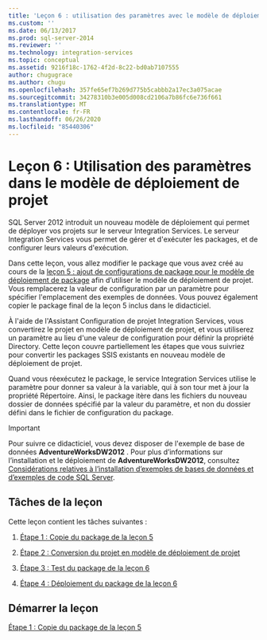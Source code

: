 ```yaml
---
title: 'Leçon 6 : utilisation des paramètres avec le modèle de déploiement de projet | Microsoft Docs'
ms.custom: ''
ms.date: 06/13/2017
ms.prod: sql-server-2014
ms.reviewer: ''
ms.technology: integration-services
ms.topic: conceptual
ms.assetid: 9216f18c-1762-4f2d-8c22-bd0ab7107555
author: chugugrace
ms.author: chugu
ms.openlocfilehash: 357fe65ef7b269d775b5cabbb2a17ec3a075acae
ms.sourcegitcommit: 34278310b3e005d008cd2106a7b86fc6e736f661
ms.translationtype: MT
ms.contentlocale: fr-FR
ms.lasthandoff: 06/26/2020
ms.locfileid: "85440306"
---
```

# <a name="lesson-6-using-parameters-with-the-project-deployment-model"></a>Leçon 6 : Utilisation des paramètres dans le modèle de déploiement de projet
  SQL Server 2012 introduit un nouveau modèle de déploiement qui permet de déployer vos projets sur le serveur Integration Services. Le serveur Integration Services vous permet de gérer et d'exécuter les packages, et de configurer leurs valeurs d'exécution.  
  
 Dans cette leçon, vous allez modifier le package que vous avez créé au cours de la [leçon 5 : ajout de configurations de package pour le modèle de déploiement de package](lesson-5-add-ssis-package-configurations-for-the-package-deployment-model.md) afin d’utiliser le modèle de déploiement de projet. Vous remplacerez la valeur de configuration par un paramètre pour spécifier l'emplacement des exemples de données. Vous pouvez également copier le package final de la leçon 5 inclus dans le didacticiel.  
  
 À l'aide de l'Assistant Configuration de projet Integration Services, vous convertirez le projet en modèle de déploiement de projet, et vous utiliserez un paramètre au lieu d'une valeur de configuration pour définir la propriété Directory. Cette leçon couvre partiellement les étapes que vous suivriez pour convertir les packages SSIS existants en nouveau modèle de déploiement de projet.  
  
 Quand vous réexécutez le package, le service Integration Services utilise le paramètre pour donner sa valeur à la variable, qui à son tour met à jour la propriété Répertoire. Ainsi, le package itère dans les fichiers du nouveau dossier de données spécifié par la valeur du paramètre, et non du dossier défini dans le fichier de configuration du package.  
  
> [!IMPORTANT]  
>  Pour suivre ce didacticiel, vous devez disposer de l'exemple de base de données **AdventureWorksDW2012** . Pour plus d’informations sur l’installation et le déploiement de **AdventureWorksDW2012**, consultez [Considérations relatives à l’installation d’exemples de bases de données et d’exemples de code SQL Server](https://technet.microsoft.com/library/ms161556%28v=sql.105%29).  
  
## <a name="lesson-tasks"></a>Tâches de la leçon  
 Cette leçon contient les tâches suivantes :  
  
1.  [Étape 1 : Copie du package de la leçon 5](lesson-6-1-copying-the-lesson-5-package.md)  
  
2.  [Étape 2 : Conversion du projet en modèle de déploiement de projet](lesson-6-2-converting-the-project-to-the-project-deployment-model.md)  
  
3.  [Étape 3 : Test du package de la leçon 6](lesson-6-3-testing-the-lesson-6-package.md)  
  
4.  [Étape 4 : Déploiement du package de la leçon 6](lesson-6-4-deploying-the-lesson-6-package.md)  
  
## <a name="start-the-lesson"></a>Démarrer la leçon  
 [Étape 1 : Copie du package de la leçon 5](lesson-6-1-copying-the-lesson-5-package.md)  
  
  
